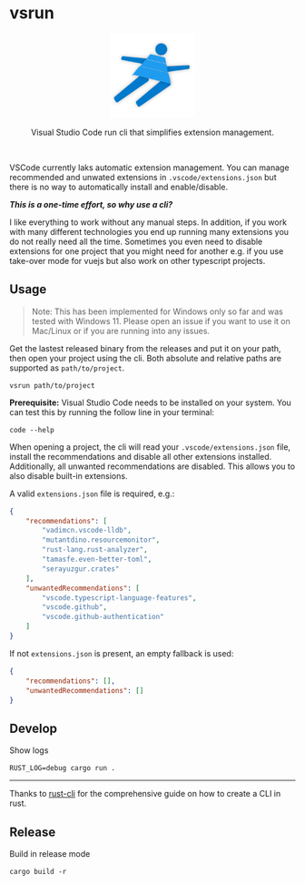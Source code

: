 # vsrun

<p align="center">
  <img width="150" src="docs/logo.svg">
</p>
<p align="center">Visual Studio Code run cli that simplifies extension management.</p>
<br/>

VSCode currently laks automatic extension management. You can manage recommended and unwated extensions in `.vscode/extensions.json` but there is no way to automatically install and enable/disable.

**_This is a one-time effort, so why use a cli?_**

I like everything to work without any manual steps. In addition, if you work with many different technologies you end up running many extensions you do not really need all the time. Sometimes you even need to disable extensions for one project that you might need for another e.g. if you use take-over mode for vuejs but also work on other typescript projects.

## Usage

> Note: This has been implemented for Windows only so far and was tested with Windows 11. Please open an issue if you want to use it on Mac/Linux or if you are running into any issues.


Get the lastest released binary from the releases and put it on your path, then open your project using the cli. Both absolute and relative paths are supported as `path/to/project`.

```
vsrun path/to/project
```

**Prerequisite:** Visual Studio Code needs to be installed on your system. You can test this by running the follow line in your terminal:

```
code --help
```

When opening a project, the cli will read your `.vscode/extensions.json` file, install the recommendations and disable all other extensions installed. Additionally, all unwanted recommendations are disabled. This allows you to also disable built-in extensions.

A valid `extensions.json` file is required, e.g.:
```json
{
    "recommendations": [
        "vadimcn.vscode-lldb",
        "mutantdino.resourcemonitor",
        "rust-lang.rust-analyzer",
        "tamasfe.even-better-toml",
        "serayuzgur.crates"
    ],
    "unwantedRecommendations": [
        "vscode.typescript-language-features",
        "vscode.github",
        "vscode.github-authentication"
    ]
}
```

If not `extensions.json` is present, an empty fallback is used:
```json
{
    "recommendations": [],
    "unwantedRecommendations": []
}
```


## Develop

Show logs
```
RUST_LOG=debug cargo run .
```

---

Thanks to [rust-cli](https://github.com/rust-cli) for the comprehensive guide on how to create a CLI in rust.


## Release

Build in release mode
```
cargo build -r
```
